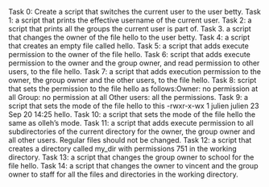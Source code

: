 Task 0: Create a script that switches the current user to the user betty.
Task 1: a script that prints the effective username of the current user.
Task 2: a script that prints all the groups the current user is part of.
Task 3. a script that changes the owner of the file hello to the user betty.
Task 4: a script that creates an empty file called hello.
Task 5: a script that adds execute permission to the owner of the file hello.
Task 6:  script that adds execute permission to the owner and the group owner, and read permission to other users, to the file hello.
Task 7: a script that adds execution permission to the owner, the group owner and the other users, to the file hello.
Task 8:  script that sets the permission to the file hello as follows:Owner: no permission at all Group: no permission at all Other users: all the permissions.
Task 9: a script that sets the mode of the file hello to this -rwxr-x-wx 1 julien julien 23 Sep 20 14:25 hello.
Task 10: a script that sets the mode of the file hello the same as olleh’s mode.
Task 11: a script that adds execute permission to all subdirectories of the current directory for the owner, the group owner and all other users. Regular files should not be changed.
Task 12:  a script that creates a directory called my_dir with permissions 751 in the working directory.
Task 13: a script that changes the group owner to school for the file hello.
Task 14:  a script that changes the owner to vincent and the group owner to staff for all the files and directories in the working directory.
